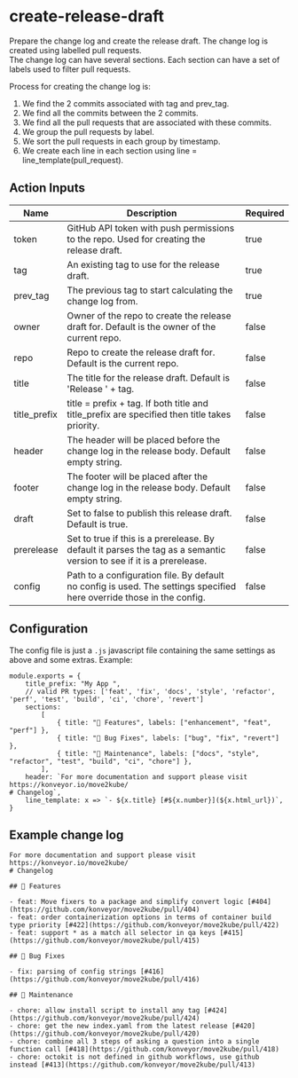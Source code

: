 # create-release-draft

Prepare the change log and create the release draft. The change log is created using labelled pull requests.  
The change log can have several sections. Each section can have a set of labels used to filter pull requests.

Process for creating the change log is:
1. We find the 2 commits associated with tag and prev_tag.
1. We find all the commits between the 2 commits.
1. We find all the pull requests that are associated with these commits.
1. We group the pull requests by label.
1. We sort the pull requests in each group by timestamp.
1. We create each line in each section using line = line_template(pull_request).

## Action Inputs

| Name | Description | Required |
| --- | --- | --- |
| token | GitHub API token with push permissions to the repo. Used for creating the release draft. | true |
| tag | An existing tag to use for the release draft. | true |
| prev_tag | The previous tag to start calculating the change log from. | true |
| owner | Owner of the repo to create the release draft for. Default is the owner of the current repo. | false |
| repo | Repo to create the release draft for. Default is the current repo. | false |
| title | The title for the release draft. Default is 'Release ' + tag. | false |
| title_prefix | title = prefix + tag. If both title and title_prefix are specified then title takes priority. | false |
| header | The header will be placed before the change log in the release body. Default empty string. | false |
| footer | The footer will be placed after the change log in the release body. Default empty string. | false |
| draft | Set to false to publish this release draft. Default is true. | false |
| prerelease | Set to true if this is a prerelease. By default it parses the tag as a semantic version to see if it is a prerelease. | false |
| config | Path to a configuration file. By default no config is used. The settings specified here override those in the config. | false |

## Configuration

The config file is just a `.js` javascript file containing the same settings as above and some extras. Example:

```
module.exports = {
    title_prefix: "My App ",
    // valid PR types: ['feat', 'fix', 'docs', 'style', 'refactor', 'perf', 'test', 'build', 'ci', 'chore', 'revert']
    sections:
        [
            { title: "🚀 Features", labels: ["enhancement", "feat", "perf"] },
            { title: "🐛 Bug Fixes", labels: ["bug", "fix", "revert"] },
            { title: "🧹 Maintenance", labels: ["docs", "style", "refactor", "test", "build", "ci", "chore"] },
        ],
    header: `For more documentation and support please visit https://konveyor.io/move2kube/
# Changelog`,
    line_template: x => `- ${x.title} [#${x.number}](${x.html_url})`,
}
```

## Example change log

```
For more documentation and support please visit https://konveyor.io/move2kube/
# Changelog

## 🚀 Features

- feat: Move fixers to a package and simplify convert logic [#404](https://github.com/konveyor/move2kube/pull/404)
- feat: order containerization options in terms of container build type priority [#422](https://github.com/konveyor/move2kube/pull/422)
- feat: support * as a match all selector in qa keys [#415](https://github.com/konveyor/move2kube/pull/415)

## 🐛 Bug Fixes

- fix: parsing of config strings [#416](https://github.com/konveyor/move2kube/pull/416)

## 🧹 Maintenance

- chore: allow install script to install any tag [#424](https://github.com/konveyor/move2kube/pull/424)
- chore: get the new index.yaml from the latest release [#420](https://github.com/konveyor/move2kube/pull/420)
- chore: combine all 3 steps of asking a question into a single function call [#418](https://github.com/konveyor/move2kube/pull/418)
- chore: octokit is not defined in github workflows, use github instead [#413](https://github.com/konveyor/move2kube/pull/413)
```